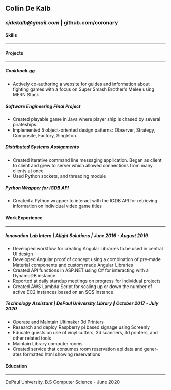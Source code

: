 ## Collin De Kalb
### _cjdekalb@gmail.com_ | github.com/coronary

#### Skills
---

#### Projects
---
##### Cookbook.gg 
- Actively co-authoring a website for guides and information about fighting games with a focus on Super Smash Brother's Melee using MERN Stack
##### Software Engineering Final Project
- Created playable game in Java where player ship is chased by several
pirateships.
- Implemented 5 object-oriented design patterns: Observer, Strategy,
Composite, Factory, Singleton. 

##### Distributed Systems Assignments
- Created iterative command line messaging application. Began as client to client and grew to server which allowed connections from many clients at once 
- Used Python sockets, and threading module
##### Python Wrapper for IGDB API
- Created a Python wrapper to interact with the IGDB API for retrieving
information on individual video game titles
#### Work Experience
---
##### Innovation Lab Intern | _Alight Solutions_ | _June 2019 - August 2019_
- Developed workflow for creating Angular Libraries to be used in central
UI design
- Developed Angular proof of concept using a combination of pre-made
Material components and custom made Angular Libraries
- Created API functions in ASP.NET using C# for interacting with a DynamoDB
instance
- Reported at daily standup meetings on progress for individual projects
- Created AWS Lambda Script for scaling up or down the number of
active EC2 instances based on an SQS instance

##### Technology Assistant | _DePaul University Library_ | _October 2017 - July 2020_ 
- Operate and Maintain Ultimaker 3d Printers
- Research and deploy Raspberry pi based signage using Screenly
- Educate guests on use of vinyl cutters, 3d scanners, 3d printers, and
other related tools
- Maintain Library computer rooms
- Created service that consumes room reservation api data and gener-
ates formatted html showing reservations 
#### Education
---
 DePaul University, B.S Computer Science - June 2020